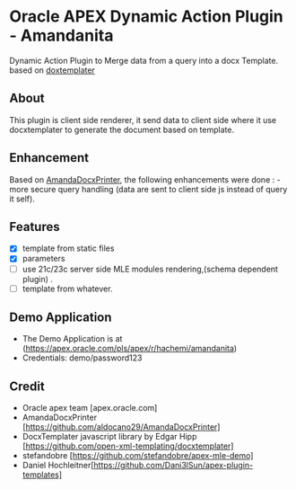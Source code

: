 # Oracle APEX Dynamic Action Plugin - Amandanita

Dynamic Action Plugin to Merge data from a query into a docx Template. based on [doxtemplater](https://docxtemplater.com/)

## About

This plugin is client side renderer, it send data to client side where it use docxtemplater to generate the document based on template.

## Enhancement

Based on [AmandaDocxPrinter](https://github.com/aldocano29/AmandaDocxPrinter), the following enhancements were done :
    - more secure query handling (data are sent to client side js instead of query it self).

## Features

- [x] template from static files
- [x] parameters
- [ ] use 21c/23c server side MLE modules rendering,(schema dependent plugin) .
- [ ] template from whatever.

## Demo Application

- The Demo Application is at (https://apex.oracle.com/pls/apex/r/hachemi/amandanita)
- Credentials: demo/password123

## Credit

- Oracle apex team [apex.oracle.com]
- AmandaDocxPrinter [https://github.com/aldocano29/AmandaDocxPrinter]
- DocxTemplater javascript library by Edgar Hipp [https://github.com/open-xml-templating/docxtemplater]
- stefandobre [https://github.com/stefandobre/apex-mle-demo]
- Daniel Hochleitner[https://github.com/Dani3lSun/apex-plugin-templates]
